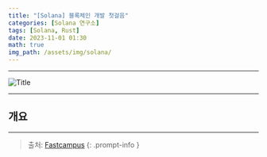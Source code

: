 ```yaml
---
title: "[Solana] 블록체인 개발 첫걸음"
categories: [Solana 연구소]
tags: [Solana, Rust]
date: 2023-11-01 01:30
math: true
img_path: /assets/img/solana/
---
```


---

![Title](solana_title.png)

---

## **개요**

---

> 출처: [Fastcampus](https://fastcampus.co.kr/dev_online_rustsolana)
{: .prompt-info }
